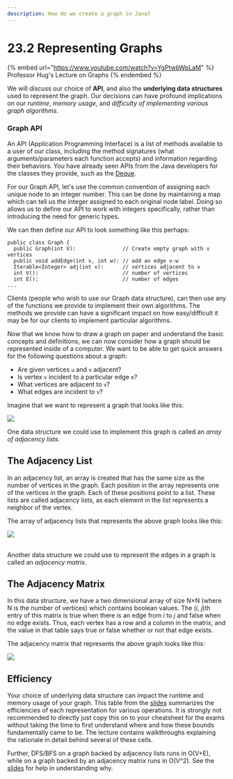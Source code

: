 ```yaml
---
description: How do we create a graph in Java?
---
```


# 23.2 Representing Graphs

{% embed url="https://www.youtube.com/watch?v=YgPtwbWpLaM" %}
Professor Hug's Lecture on Graphs
{% endembed %}

We will discuss our choice of **API**, and also the **underlying data structures** used to represent the graph. Our decisions can have profound implications on our _runtime_, _memory usage_, and _difficulty of implementing various graph algorithms_.

### Graph API <a href="#graph-api" id="graph-api"></a>

An API (Application Programming Interface) is a list of methods available to a user of our class, including the method signatures (what arguments/parameters each function accepts) and information regarding their behaviors. You have already seen APIs from the Java developers for the classes they provide, such as the [Deque](https://docs.oracle.com/en/java/javase/11/docs/api/java.base/java/util/Deque.html).

For our Graph API, let's use the common convention of assigning each unique node to an integer number. This can be done by maintaining a map which can tell us the integer assigned to each original node label. Doing so allows us to define our API to work with integers specifically, rather than introducing the need for generic types.

We can then define our API to look something like this perhaps:

```
public class Graph {
  public Graph(int V):               // Create empty graph with v vertices
  public void addEdge(int v, int w): // add an edge v-w
  Iterable<Integer> adj(int v):      // vertices adjacent to v
  int V():                           // number of vertices
  int E():                           // number of edges
...
```

Clients (people who wish to use our Graph data structure), can then use any of the functions we provide to implement their own algorithms. The methods we provide can have a significant impact on how easy/difficult it may be for our clients to implement particular algorithms.



Now that we know how to draw a graph on paper and understand the basic concepts and definitions, we can now consider how a graph should be represented inside of a computer. We want to be able to get quick answers for the following questions about a graph:

* Are given vertices `u` and `v` adjacent?
* Is vertex `v` incident to a particular edge `e`?
* What vertices are adjacent to `v`?
* What edges are incident to `v`?

Imagine that we want to represent a graph that looks like this:

![](<../.gitbook/assets/image (81).png>)

One data structure we could use to implement this graph is called an _array of adjacency lists_.

## The Adjacency List

In an adjacency list, an array is created that has the same size as the number of vertices in the graph. Each position in the array represents one of the vertices in the graph. Each of these positions point to a list. These lists are called adjacency lists, as each element in the list represents a neighbor of the vertex.

The array of adjacency lists that represents the above graph looks like this:

![](<../.gitbook/assets/image (68).png>)

\
Another data structure we could use to represent the edges in a graph is called an _adjacency matrix_.

## The Adjacency Matrix

In this data structure, we have a two dimensional array of size N×N (where N is the number of vertices) which contains boolean values. The (_i_, _j_)th entry of this matrix is true when there is an edge from _i_ to _j_ and false when no edge exists. Thus, each vertex has a row and a column in the matrix, and the value in that table says true or false whether or not that edge exists.

The adjacency matrix that represents the above graph looks like this:

![](<../.gitbook/assets/image (34).png>)

## Efficiency <a href="#efficiency" id="efficiency"></a>

Your choice of underlying data structure can impact the runtime and memory usage of your graph. This table from the [slides](https://docs.google.com/presentation/d/11iacyiFt3QUrzo1yAU\_xoXAjGTH4UzV7o6CR04HYRrI/edit#slide=id.g54593997ea\_0\_422) summarizes the efficiencies of each representation for various operations. It is strongly not recommended to directly just copy this on to your cheatsheet for the exams without taking the time to first understand where and how these bounds fundamentally came to be. The lecture contains walkthroughs explaining the rationale in detail behind several of these cells.

Further, DFS/BFS on a graph backed by adjacency lists runs in O(V+E), while on a graph backed by an adjacency matrix runs in O(V^2). See the [slides](https://docs.google.com/presentation/d/11iacyiFt3QUrzo1yAU\_xoXAjGTH4UzV7o6CR04HYRrI/) for help in understanding why.
